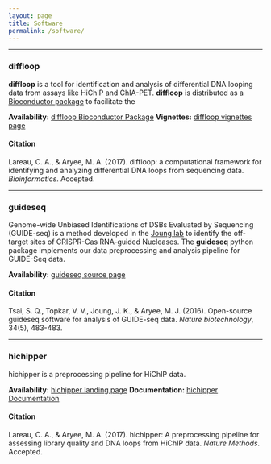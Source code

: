 ```yaml
---
layout: page
title: Software
permalink: /software/
---
```


-----------------------------------
### diffloop

**diffloop** is a tool for identification and analysis of differential DNA looping data
from assays like HiChIP and ChIA-PET. **diffloop** is distributed as a 
[Bioconductor package](http://bioconductor.org/packages/diffloop/) to facilitate the

**Availability:** [diffloop Bioconductor Package](http://bioconductor.org/packages/diffloop/)
**Vignettes:** [diffloop vignettes page](http://aryee.mgh.harvard.edu/diffloop-paper/)

#### Citation

Lareau, C. A., & Aryee, M. A. (2017). diffloop: a computational framework for
identifying and analyzing differential DNA loops from sequencing data. _Bioinformatics_. Accepted.

-----------------------------------
### guideseq

Genome-wide Unbiased Identifications of DSBs Evaluated by Sequencing (GUIDE-seq) is a 
method developed in the [Joung lab](http://www.jounglab.org) to identify the off-target sites of
CRISPR-Cas RNA-guided Nucleases. The **guideseq** python package implements our data preprocessing
and analysis pipeline for GUIDE-Seq data.

**Availability:** [guideseq source page](https://github.com/aryeelab/guideseq/)

#### Citation

Tsai, S. Q., Topkar, V. V., Joung, J. K., & Aryee, M. J. (2016). Open-source guideseq
software for analysis of GUIDE-seq data. _Nature biotechnology_, 34(5), 483-483.

-----------------------------------
### hichipper

hichipper is a preprocessing pipeline for HiChIP data.

**Availability:** [hichipper landing page](http://aryee.mgh.harvard.edu/hichipper)
**Documentation:** [hichipper Documentation](http://hichipper.readthedocs.io)

#### Citation

Lareau, C. A., & Aryee, M. A. (2017). hichipper: A preprocessing pipeline for assessing
library quality and DNA loops from HiChIP data. _Nature Methods_. Accepted.


